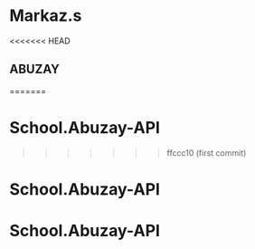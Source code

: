 # Markaz.s
<<<<<<< HEAD
## ABUZAY
=======
# School.Abuzay-API
>>>>>>> ffccc10 (first commit)
# School.Abuzay-API
# School.Abuzay-API

